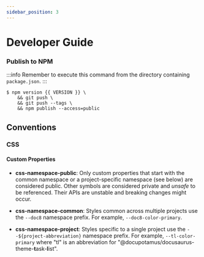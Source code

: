 ```yaml
---
sidebar_position: 3
---
```


# Developer Guide

### Publish to NPM

:::info
Remember to execute this command from the directory containing `package.json`.
:::

```shell
$ npm version {{ VERSION }} \
    && git push \
    && git push --tags \
    && npm publish --access=public
```

## Conventions

### CSS

#### Custom Properties

- **css-namespace-public**: Only custom properties that start with the common
  namespace or a project-specific namespace (see below) are considered public.
  Other symbols are considered private and _unsafe_ to be referenced. Their APIs
  are unstable and breaking changes might occur.

- **css-namespace-common**: Styles common across multiple projects use the
  `--doc8` namespace prefix. For example, `--doc8-color-primary`.

- **css-namespace-project**: Styles specific to a single project use the
  `--${project-abbreviation}` namespace prefix. For example,
  `--tl-color-primary` where "tl" is an abbreviation for
  "@docupotamus/docusaurus-theme-**t**ask-**l**ist".
